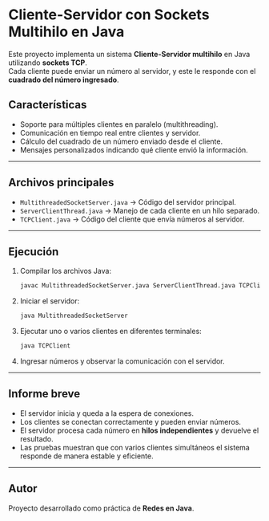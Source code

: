 # Cliente-Servidor con Sockets Multihilo en Java  

Este proyecto implementa un sistema **Cliente-Servidor multihilo** en Java utilizando **sockets TCP**.  
Cada cliente puede enviar un número al servidor, y este le responde con el **cuadrado del número ingresado**.  

## Características  
- Soporte para múltiples clientes en paralelo (multithreading).  
- Comunicación en tiempo real entre clientes y servidor.  
- Cálculo del cuadrado de un número enviado desde el cliente.  
- Mensajes personalizados indicando qué cliente envió la información.  

---

## Archivos principales  
- `MultithreadedSocketServer.java` → Código del servidor principal.  
- `ServerClientThread.java` → Manejo de cada cliente en un hilo separado.  
- `TCPClient.java` → Código del cliente que envía números al servidor.  

---

## Ejecución  

1. Compilar los archivos Java:  
   ```bash
   javac MultithreadedSocketServer.java ServerClientThread.java TCPClient.java
   ```

2. Iniciar el servidor:  
   ```bash
   java MultithreadedSocketServer
   ```

3. Ejecutar uno o varios clientes en diferentes terminales:  
   ```bash
   java TCPClient
   ```

4. Ingresar números y observar la comunicación con el servidor.  


---

##  Informe breve  

- El servidor inicia y queda a la espera de conexiones.  
- Los clientes se conectan correctamente y pueden enviar números.  
- El servidor procesa cada número en **hilos independientes** y devuelve el resultado.  
- Las pruebas muestran que con varios clientes simultáneos el sistema responde de manera estable y eficiente.  

---

##  Autor  
Proyecto desarrollado como práctica de **Redes en Java**.  
